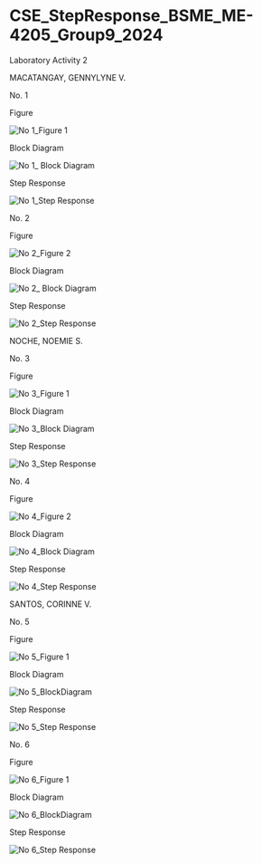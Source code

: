 # CSE_StepResponse_BSME_ME-4205_Group9_2024
Laboratory Activity 2

MACATANGAY, GENNYLYNE V.

No. 1

Figure

![No 1_Figure 1](https://github.com/CorinneSantos/CSE_StepResponse_BSME_ME-4205_Group9_2024/assets/159053773/b492aa5e-b283-4e77-a1b2-2ce7475bc03b)

Block Diagram

![No 1_ Block Diagram](https://github.com/CorinneSantos/CSE_StepResponse_BSME_ME-4205_Group9_2024/assets/159053773/8711b596-6d71-4144-9434-52e7b80aed05)

Step Response

![No 1_Step Response](https://github.com/CorinneSantos/CSE_StepResponse_BSME_ME-4205_Group9_2024/assets/159053773/765ddd54-e817-4d6d-9004-8034b556accc)


No. 2

Figure

![No 2_Figure 2](https://github.com/CorinneSantos/CSE_StepResponse_BSME_ME-4205_Group9_2024/assets/159053773/68ab85e1-9108-43ea-924c-2d2f0fc1c36f)

Block Diagram

![No 2_ Block Diagram](https://github.com/CorinneSantos/CSE_StepResponse_BSME_ME-4205_Group9_2024/assets/159053773/1b481284-e7e7-4823-96fa-90e7307dd4fc)

Step Response

![No 2_Step Response](https://github.com/CorinneSantos/CSE_StepResponse_BSME_ME-4205_Group9_2024/assets/159053773/d3bb635a-e755-440c-89ad-cd55c1f2bf07)


NOCHE, NOEMIE S.

No. 3

Figure

![No 3_Figure 1](https://github.com/CorinneSantos/CSE_StepResponse_BSME_ME-4205_Group9_2024/assets/159034322/198d3549-6292-4abd-9ca8-b9b79ba70bbc)

Block Diagram

![No 3_Block Diagram](https://github.com/CorinneSantos/CSE_StepResponse_BSME_ME-4205_Group9_2024/assets/159034322/981ffbf9-247f-4c55-b9fa-86e27e09be81)

Step Response

![No 3_Step Response](https://github.com/CorinneSantos/CSE_StepResponse_BSME_ME-4205_Group9_2024/assets/159034322/7ecaf724-cce8-4ee7-8fd9-fe5f0fd44bd0)

No. 4

Figure

![No 4_Figure 2](https://github.com/CorinneSantos/CSE_StepResponse_BSME_ME-4205_Group9_2024/assets/159034322/73079684-ef20-454b-b600-b0b1652ba73a)

Block Diagram

![No 4_Block Diagram](https://github.com/CorinneSantos/CSE_StepResponse_BSME_ME-4205_Group9_2024/assets/159034322/a2908173-a310-47ff-8a6d-609f1c4df08e)

Step Response

![No 4_Step Response](https://github.com/CorinneSantos/CSE_StepResponse_BSME_ME-4205_Group9_2024/assets/159034322/9f313809-941f-4039-8fd5-4f60dc120e8d)

SANTOS, CORINNE V.

No. 5

Figure

![No  5_Figure 1](https://github.com/CorinneSantos/CSE_StepResponse_BSME_ME-4205_Group9_2024/assets/159272619/94fddb97-f1ce-499f-b89b-b1daa299b1c6)

Block Diagram

![No 5_BlockDiagram](https://github.com/CorinneSantos/CSE_StepResponse_BSME_ME-4205_Group9_2024/assets/159272619/45b1bb2f-53aa-4963-94a2-a1e2dbc571e4)

Step Response

![No 5_Step Response](https://github.com/CorinneSantos/CSE_StepResponse_BSME_ME-4205_Group9_2024/assets/159272619/1e7c86a8-504d-4c72-a855-4b50b8f09a3a)


No. 6

Figure

![No 6_Figure 1](https://github.com/CorinneSantos/CSE_StepResponse_BSME_ME-4205_Group9_2024/assets/159272619/eaf6723e-07aa-454f-8818-a2cbf6717bc0)

Block Diagram

![No 6_BlockDiagram](https://github.com/CorinneSantos/CSE_StepResponse_BSME_ME-4205_Group9_2024/assets/159272619/bfeed3f0-430e-456b-97b9-4a6bc4782fd9)

Step Response

![No 6_Step Response](https://github.com/CorinneSantos/CSE_StepResponse_BSME_ME-4205_Group9_2024/assets/159272619/ee2d104f-073f-47f4-b5ee-8301e486c593)
